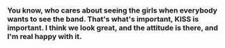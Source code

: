 ### You know, who cares about seeing the girls when everybody wants to see the band. That's what's important, KISS is important. I think we look great, and the attitude is there, and I'm real happy with it.